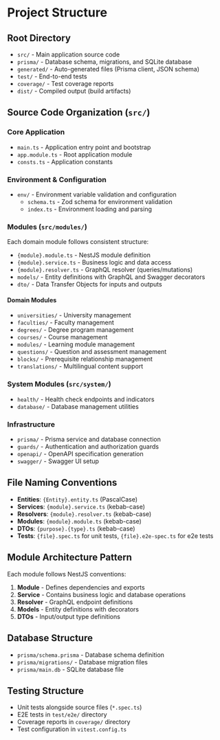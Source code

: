 # Project Structure

## Root Directory

- `src/` - Main application source code
- `prisma/` - Database schema, migrations, and SQLite database
- `generated/` - Auto-generated files (Prisma client, JSON schema)
- `test/` - End-to-end tests
- `coverage/` - Test coverage reports
- `dist/` - Compiled output (build artifacts)

## Source Code Organization (`src/`)

### Core Application

- `main.ts` - Application entry point and bootstrap
- `app.module.ts` - Root application module
- `consts.ts` - Application constants

### Environment & Configuration

- `env/` - Environment variable validation and configuration
  - `schema.ts` - Zod schema for environment validation
  - `index.ts` - Environment loading and parsing

### Modules (`src/modules/`)

Each domain module follows consistent structure:

- `{module}.module.ts` - NestJS module definition
- `{module}.service.ts` - Business logic and data access
- `{module}.resolver.ts` - GraphQL resolver (queries/mutations)
- `models/` - Entity definitions with GraphQL and Swagger decorators
- `dto/` - Data Transfer Objects for inputs and outputs

#### Domain Modules

- `universities/` - University management
- `faculties/` - Faculty management
- `degrees/` - Degree program management
- `courses/` - Course management
- `modules/` - Learning module management
- `questions/` - Question and assessment management
- `blocks/` - Prerequisite relationship management
- `translations/` - Multilingual content support

### System Modules (`src/system/`)

- `health/` - Health check endpoints and indicators
- `database/` - Database management utilities

### Infrastructure

- `prisma/` - Prisma service and database connection
- `guards/` - Authentication and authorization guards
- `openapi/` - OpenAPI specification generation
- `swagger/` - Swagger UI setup

## File Naming Conventions

- **Entities**: `{Entity}.entity.ts` (PascalCase)
- **Services**: `{module}.service.ts` (kebab-case)
- **Resolvers**: `{module}.resolver.ts` (kebab-case)
- **Modules**: `{module}.module.ts` (kebab-case)
- **DTOs**: `{purpose}.{type}.ts` (kebab-case)
- **Tests**: `{file}.spec.ts` for unit tests, `{file}.e2e-spec.ts` for e2e tests

## Module Architecture Pattern

Each module follows NestJS conventions:

1. **Module** - Defines dependencies and exports
2. **Service** - Contains business logic and database operations
3. **Resolver** - GraphQL endpoint definitions
4. **Models** - Entity definitions with decorators
5. **DTOs** - Input/output type definitions

## Database Structure

- `prisma/schema.prisma` - Database schema definition
- `prisma/migrations/` - Database migration files
- `prisma/main.db` - SQLite database file

## Testing Structure

- Unit tests alongside source files (`*.spec.ts`)
- E2E tests in `test/e2e/` directory
- Coverage reports in `coverage/` directory
- Test configuration in `vitest.config.ts`
